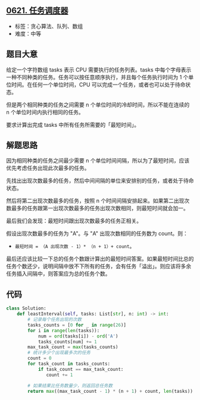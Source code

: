 ## [0621. 任务调度器](https://leetcode-cn.com/problems/task-scheduler/)

- 标签：贪心算法、队列、数组
- 难度：中等

## 题目大意

给定一个字符数组 tasks 表示 CPU 需要执行的任务列表。tasks 中每个字母表示一种不同种类的任务。任务可以按任意顺序执行，并且每个任务执行时间为 1 个单位时间。在任何一个单位时间，CPU 可以完成一个任务，或者也可以处于待命状态。

但是两个相同种类的任务之间需要 n 个单位时间的冷却时间，所以不能在连续的 n 个单位时间内执行相同的任务。

要求计算出完成 tasks 中所有任务所需要的「最短时间」。

## 解题思路

因为相同种类的任务之间最少需要 n 个单位时间间隔，所以为了最短时间，应该优先考虑任务出现此次最多的任务。

先找出出现次数最多的任务，然后中间间隔的单位来安排别的任务，或者处于待命状态。

然后将第二出现次数最多的任务，按照 n 个时间间隔安排起来。如果第二出现次数最多的任务跟第一出现次数最多的任务出现次数相同，则最短时间就会加一。

最后我们会发现：最短时间跟出现次数最多的任务正相关。

假设出现次数最多的任务为 "A"。与 "A" 出现次数相同的任务数为 count。则：

- `最短时间 = （A 出现次数 - 1）* （n + 1）+ count`。

最后还应该比较一下总的任务个数跟计算出的最短时间答案。如果最短时间比总的任务个数还少，说明间隔中放不下所有的任务，会有任务「溢出」。则应该将多余任务插入间隔中，则答案应为总的任务个数。

## 代码

```Python
class Solution:
    def leastInterval(self, tasks: List[str], n: int) -> int:
        # 记录每个任务出现的次数
        tasks_counts = [0 for _ in range(26)]
        for i in range(len(tasks)):
            num = ord(tasks[i]) - ord('A')
            tasks_counts[num] += 1
        max_task_count = max(tasks_counts)
        # 统计多少个出现最多次的任务
        count = 0
        for task_count in tasks_counts:
            if task_count == max_task_count:
               count += 1

        # 如果结果比任务数量少，则返回总任务数
        return max((max_task_count - 1) * (n + 1) + count, len(tasks))
```

